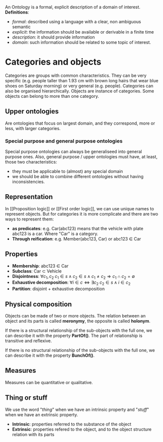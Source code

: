 An Ontology is a formal, explicit description of a domain of interest.
__Definitions__:
- _formal_: described using a language with a clear, non ambiguous semantic
- _explicit_: the information should be available or derivable in a finite time
- _description_: it should provide information
- _domain_: such information should be related to some topic of interest.

# Categories and objects

Categories are groups with common characteristics. They can be very specific (e.g. people taller than 1.93 cm with brown long hairs that wear blue shoes on Saturday morning) or very general (e.g. people). Categories can also be organised hierarchically.
Objects are instance of categories. Some objects can belong to more than one category.

## Upper ontologies 

Are ontologies that focus on largest domain, and they correspond, more or less, with larger categories.

### Special purpose and general purpose ontologies

Special purpose ontologies can always be generaliseed into general purpose ones.
Also, general purpose / upper ontologies must have, at least, those two characteristics:
- they must be applicable to (almost) any special domain
- we should be able to combine different ontologies without having inconsistencies.

## Representation

In [[Proposition logic]] or [[First order logic]], we can use unique names to represent objects. But for categories it is more complicate and there are two ways to represent them: 
- __as predicates__: e.g. Car(abc123) means that the vehicle with plate abc123 is a car. Where "Car" is a category.
- __Through reification__: e.g. Member(abc123, Car) or abc123 $\in$ Car

## Properties

- __Membership__: abc123 $\in$ Car
- __Subclass__: Car $\subset$ Vehicle
- __Disjointness__: $\forall c_1,c_2 \; c_1 \in s \wedge c_2 \in s \wedge c_1 \neq c_2 \Rightarrow c_1 \cap c_2 = \emptyset$
- __Exhaustive decomposition__: $\forall i \in c \Leftrightarrow \exists c_2 \; c_2 \in s \wedge i \in c_2$
- __Partition__: disjoint + exhaustive decomposition

## Physical composition

Objects can be made of two or more objects. The relation between an object and its parts is called __meronymy__, the opposite is called __holonym__.

If there is a structural relationship of the sub-objects with the full one, we can describe it with the property __PartOf()__. The part of relationship is transitive and reflexive.

If there is no structural relationship of the sub-objects with the full one, we can describe it with the property __BunchOf()__. 

## Measures

Measures can be quantitative or qualitative.

## Thing or stuff

We use the word "_thing_" when we have an intrinsic property and "_stuff_" when we have an extrinsic property.
- __Intrinsic__: properties referred to the substance of the object
- __Extrinsic__: properties refered to the object, and to the object structure relation with its parts